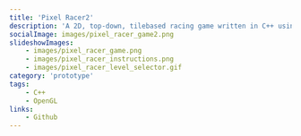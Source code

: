 ```yaml
---
title: 'Pixel Racer2'
description: 'A 2D, top-down, tilebased racing game written in C++ using OpenGL.'
socialImage: images/pixel_racer_game2.png
slideshowImages:
    - images/pixel_racer_game.png
    - images/pixel_racer_instructions.png
    - images/pixel_racer_level_selector.gif
category: 'prototype'
tags:
    - C++
    - OpenGL
links:
    - Github
---
```

